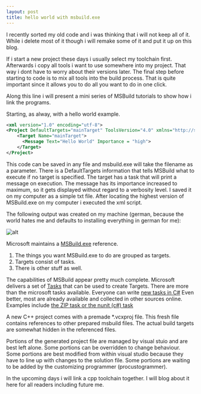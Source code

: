 ```yaml
---
layout: post
title: hello world with msbuild.exe
---
```



I recently sorted my old code and i was thinking that i will not keep all of it.  While i delete most of it though i will remake some of it and put it up on this blog.

If i start a new project these days i usually select my toolchain first.  Afterwards i copy all tools i want to use somewhere into my project.  That way i dont have to worry about their versions later.  The final step before starting to code is to mix all tools into the build process. That is quite important since it allows you to do all you want to do in one click.

Along this line i will present a mini series of MSBuild tutorials to show how i link the programs.  

Starting, as alway, with a hello world example.

```xml
<xml version="1.0" encoding="utf-8">
<Project DefaultTargets="mainTarget" ToolsVersion="4.0" xmlns="http://schemas.microsoft.com/developer/msbuild/2003">
	<Target Name="mainTarget">
	  <Message Text="Hello World" Importance = "high">
	</Target>
</Project>
```


This code can be saved in any file and msbuild.exe will take the filename as a parameter.  There is a DefaultTargets information that tells MSBuild what to execute if no target is specified. The target has a task that will print a message on execution. The message has its importance increased to maximum, so it gets displayed without regard to a verbosity level. I saved it on my computer as a simple txt file. After locating the highest version of MSBuild.exe on my computer i executed the xml script.

The following output was created on my machine
(german, because the world hates me and defaults to installing everything in german for me):

![alt]("http://blog.aypahyo.net/pictures/MSBuild_HelloWorld_Output.png")


Microsoft maintains a [MSBuild.exe](http://msdn.microsoft.com/en-us/library/0k6kkbsd(v=vs.100).aspx) reference.

1. The things you want MSBuild.exe to do are grouped as targets.
2. Targets consist of tasks.
3. There is other stuff as well.


The capabilities of MSBuild appear pretty much complete.
Microsoft delivers a set of [Tasks](http://msdn.microsoft.com/en-us/library/7z253716(v=vs.100).aspx)
that can be used to create Targets. 
There are more than the microsoft tasks available. 
Everyone can write [new tasks in C#](http://lmgtfy.com/?q=How+to+create+custom+msbuild+task)
Even better, most are already available and collected in other sources online. 
Examples include [the ZIP task or the nunit (c#) task](http://msbuildtasks.tigris.org/)


A new C++ project comes with a premade *.vcxproj file. 
This fresh file contains references to other prepared msbuild files.
The actual build targets are somewhat hidden in the referenced files.

Portions of the generated project file are managed by visual stuio and are best left alone. 
Some portions can be overridden to change behaviour. 
Some portions are best modified from within visual studio because they have to line up with changes to the solution file. 
Some portions are waiting to be added by the customizing programmer (procustogrammer).

In the upcoming days i will link a cpp toolchain together. 
I will blog about it here for all readers including future me.